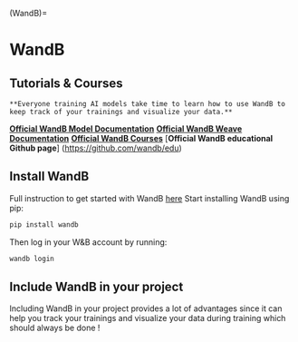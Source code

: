 (WandB)=
# WandB 

## Tutorials & Courses

```{note}
**Everyone training AI models take time to learn how to use WandB to keep track of your trainings and visualize your data.**
```

[**Official WandB Model Documentation**](https://docs.wandb.ai/?_gl=1*gp3xf8*_gcl_au*NjI3ODIyMzguMTczMzQxNzc1OA..)
[**Official WandB Weave Documentation**](https://weave-docs.wandb.ai/?utm_source=app&utm_medium=app&utm_campaign=weave-nudge)
[**Official WandB Courses**](https://www.wandb.courses/pages/w-b-courses)
[**Official WandB educational Github page**] (https://github.com/wandb/edu)

## Install WandB 

Full instruction to get started with WandB [here](https://docs.wandb.ai/quickstart/)
Start installing WandB using pip: 

```bash 
pip install wandb
```

Then log in your W&B account by running: 

```bash
wandb login
``` 
## Include WandB in your project 

Including WandB in your project provides a lot of advantages since it can help you track your trainings and visualize your data during training which should always be done !




